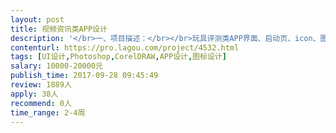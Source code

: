 ```yaml
---                
layout: post       
title: 视频资讯类APP设计           
description: '</br>一、项目描述：</br></br>玩具评测类APP界面、启动页、icon、图标设计</br></br>二、主要功能点：</br></br>资讯文章、分类搜索、玩具详情页（包含：视频播放、图片展示、雷达图数据分析）、社区（类似兴趣部落）、动态（类似网易云音乐动态）、个人中心（包含：个人信息设置、积分展示、积分商城、地址管理、我的关注、我的粉丝、我的收藏）</br></br>三、可参考产品：</br></br>淘票票、猫眼电影</br></br>四、人员要求：</br></br>1、有相关APP设计经验并有上线作品。</br>'     
contenturl: https://pro.lagou.com/project/4532.html      
tags: [UI设计,Photoshop,CorelDRAW,APP设计,图标设计]            
salary: 10000-20000元          
publish_time: 2017-09-28 09:45:49         
review: 1889人                   
apply: 38人                   
recommend: 0人                   
time_range: 2-4周              
---                 
```

